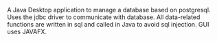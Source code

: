 A Java Desktop application to manage a database based on postgresql.
Uses the jdbc driver to communicate with database.
All data-related functions are written in sql and called in Java to avoid sql injection.
GUI uses JAVAFX.
